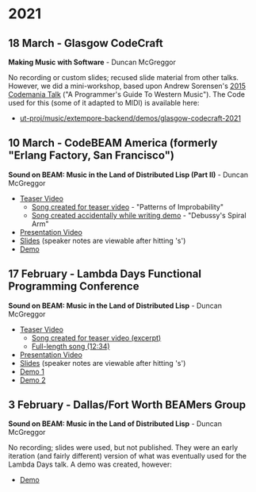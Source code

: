 # 2021

## 18 March - Glasgow CodeCraft

**Making Music with Software** - Duncan McGreggor

No recording or custom slides; recused slide material from other talks. However, we did a mini-workshop, based upon  Andrew Sorensen's [2015 Codemania Talk](https://www.youtube.com/watch?v=xpSYWd_aIiI) ("A Programmer's Guide To Western Music"). The Code used for this (some of it adapted to MIDI) is available here:

* [ut-proj/music/extempore-backend/demos/glasgow-codecraft-2021](https://github.com/ut-proj/music/tree/main/extempore-backend/demos/glasgow-codecraft-2021)

## 10 March - CodeBEAM America (formerly "Erlang Factory, San Francisco")

**Sound on BEAM: Music in the Land of Distributed Lisp (Part II)** - Duncan McGreggor

* [Teaser Video](https://www.youtube.com/watch?v=iaP9XtF7yRc&list=PLFTN-XUik9o9yseAj4n168SAZK89biSNP)
  * [Song created for teaser video](https://soundcloud.com/oubiwann/journey-of-the-source-variation-3) - "Patterns of Improbability"
  * [Song created accidentally while writing demo](https://soundcloud.com/oubiwann/debussys-spiral-arm) - "Debussy's Spiral Arm"
* [Presentation Video](https://www.youtube.com/watch?v=x6PNINUKBZ4)
* [Slides](./codebeam-america-2021/) (speaker notes are viewable after hitting 's')
* [Demo](https://www.youtube.com/watch?v=neSGoz2F1d8&list=PLFTN-XUik9o8iG0LXQBvEStWKTGb_n1QY)

## 17 February - Lambda Days Functional Programming Conference

**Sound on BEAM: Music in the Land of Distributed Lisp** - Duncan McGreggor

* [Teaser Video](https://www.youtube.com/watch?v=e4NSTjQ0hhY&list=PLFTN-XUik9o9yseAj4n168SAZK89biSNP&index=2)
  * [Song created for teaser video (excerpt)](https://soundcloud.com/forgotten-tones/conjvnctio-iovis-et-satvrni-excerpt)
  * [Full-length song (12:34)](https://soundcloud.com/forgotten-tones/conivnctio-iovis-et-satvrni)
* [Presentation Video](https://www.youtube.com/watch?v=sUu7zl6leu0&list=PLFTN-XUik9o9yseAj4n168SAZK89biSNP&index=3)
* [Slides](./lambda-days-2021/) (speaker notes are viewable after hitting 's')
* [Demo 1](https://www.youtube.com/watch?v=DI3UcPAdayo&list=PLFTN-XUik9o8iG0LXQBvEStWKTGb_n1QY&index=3)
* [Demo 2](https://www.youtube.com/watch?v=-mTUNt3N5AU&list=PLFTN-XUik9o8iG0LXQBvEStWKTGb_n1QY&index=2)

## 3 February - Dallas/Fort Worth BEAMers Group

**Sound on BEAM: Music in the Land of Distributed Lisp** - Duncan McGreggor

No recording; slides were used, but not published. They were an early iteration (and fairly different) version of what was eventually used for the Lambda Days talk. A demo was created, however:

* [Demo](https://www.youtube.com/watch?v=DI3UcPAdayo&list=PLFTN-XUik9o8iG0LXQBvEStWKTGb_n1QY&index=3)


